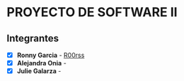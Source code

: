 # PROYECTO DE SOFTWARE II

## Integrantes
- [x] **Ronny Garcia** - [R00rss]()
- [x] **Alejandra Onia** - []()
- [x] **Julie Galarza** - []()